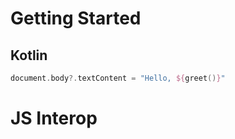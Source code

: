 # Getting Started

## Kotlin

```kotlin
document.body?.textContent = "Hello, ${greet()}"
```

# JS Interop


